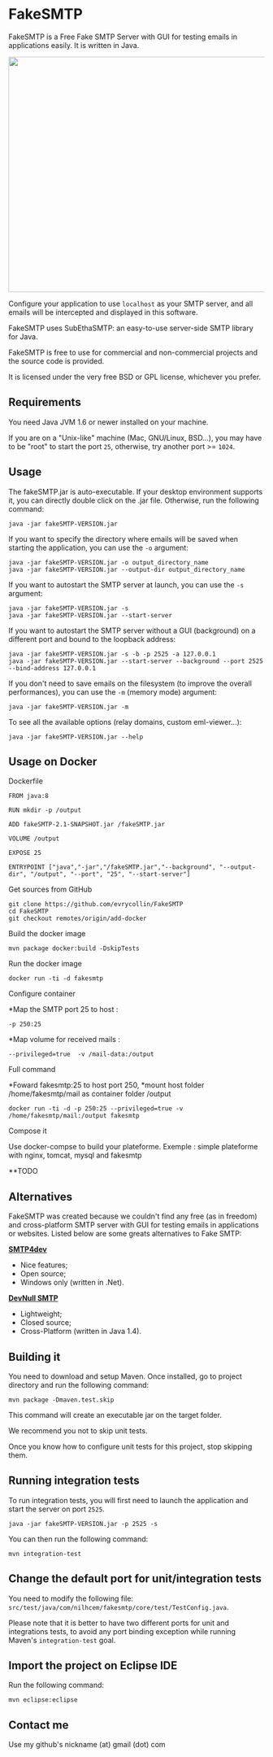 FakeSMTP
========

FakeSMTP is a Free Fake SMTP Server with GUI for testing emails in applications easily.
It is written in Java.

<img src="http://nilhcem.github.com/FakeSMTP/images/screenshot_mac.png" width="664" height="463" />

Configure your application to use `localhost` as your SMTP server, and all
emails will be intercepted and displayed in this software.

FakeSMTP uses SubEthaSMTP: an easy-to-use server-side SMTP library for Java.

FakeSMTP is free to use for commercial and non-commercial projects and the
source code is provided.

It is licensed under the very free BSD or GPL license, whichever you prefer.


Requirements
------------

You need Java JVM 1.6 or newer installed on your machine.

If you are on a "Unix-like" machine (Mac, GNU/Linux, BSD...), you may have
to be "root" to start the port `25`, otherwise, try another port >= `1024`.


Usage
-----

The fakeSMTP.jar is auto-executable.
If your desktop environment supports it, you can directly double click
on the .jar file.
Otherwise, run the following command:

    java -jar fakeSMTP-VERSION.jar

If you want to specify the directory where emails will be saved when starting the application, you can use the `-o` argument:

    java -jar fakeSMTP-VERSION.jar -o output_directory_name
    java -jar fakeSMTP-VERSION.jar --output-dir output_directory_name

If you want to autostart the SMTP server at launch, you can use the `-s` argument:

    java -jar fakeSMTP-VERSION.jar -s
    java -jar fakeSMTP-VERSION.jar --start-server

If you want to autostart the SMTP server without a GUI (background) on a different port and bound to the loopback address:

    java -jar fakeSMTP-VERSION.jar -s -b -p 2525 -a 127.0.0.1
    java -jar fakeSMTP-VERSION.jar --start-server --background --port 2525 --bind-address 127.0.0.1

If you don't need to save emails on the filesystem (to improve the overall performances), you can use the `-m` (memory mode) argument:

    java -jar fakeSMTP-VERSION.jar -m

To see all the available options (relay domains, custom eml-viewer...):

    java -jar fakeSMTP-VERSION.jar --help


Usage on Docker
---------------

Dockerfile

    FROM java:8
    
    RUN mkdir -p /output
    
    ADD fakeSMTP-2.1-SNAPSHOT.jar /fakeSMTP.jar
    
    VOLUME /output
    
    EXPOSE 25
    
    ENTRYPOINT ["java","-jar","/fakeSMTP.jar","--background", "--output-dir", "/output", "--port", "25", "--start-server"]


Get sources from GitHub

    git clone https://github.com/evrycollin/FakeSMTP
    cd FakeSMTP
    git checkout remotes/origin/add-docker
  
Build the docker image

    mvn package docker:build -DskipTests
    
Run the docker image

    docker run -ti -d fakesmtp

Configure container

*Map the SMTP port 25 to host :
    
    -p 250:25 

*Map volume for received mails :
  
    --privileged=true  -v /mail-data:/output 

Full command

*Foward fakesmtp:25 to host port 250, 
*mount host folder /home/fakesmtp/mail as container folder /output

    docker run -ti -d -p 250:25 --privileged=true -v /home/fakesmtp/mail:/output fakesmtp


Compose it

Use docker-compse to build your plateforme.
Exemple : simple plateforme with nginx, tomcat, mysql and fakesmtp

**TODO
    

Alternatives
------------

FakeSMTP was created because we couldn't find any free (as in freedom) and
cross-platform SMTP server with GUI for testing emails in applications or websites.
Listed below are some greats alternatives to Fake SMTP:


**[SMTP4dev](http://smtp4dev.codeplex.com/)**

* Nice features;
* Open source;
* Windows only (written in .Net).


**[DevNull SMTP](http://www.aboutmyip.com/AboutMyXApp/DevNullSmtp.jsp)**

* Lightweight;
* Closed source;
* Cross-Platform (written in Java 1.4).


Building it
-----------

You need to download and setup Maven.
Once installed, go to project directory and run the following command:

    mvn package -Dmaven.test.skip

This command will create an executable jar on the target folder.

We recommend you not to skip unit tests.

Once you know how to configure unit tests for this project, stop skipping them.


Running integration tests
-------------------------

To run integration tests, you will first need to launch the application
and start the server on port `2525`.

    java -jar fakeSMTP-VERSION.jar -p 2525 -s

You can then run the following command:

    mvn integration-test


Change the default port for unit/integration tests
--------------------------------------------------------

You need to modify the following file:
`src/test/java/com/nilhcem/fakesmtp/core/test/TestConfig.java`.

Please note that it is better to have two different ports for unit and integrations tests, to avoid any port binding exception while running Maven's `integration-test` goal.


Import the project on Eclipse IDE
---------------------------------

Run the following command:

    mvn eclipse:eclipse


Contact me
----------

Use my github's nickname (at) gmail (dot) com

